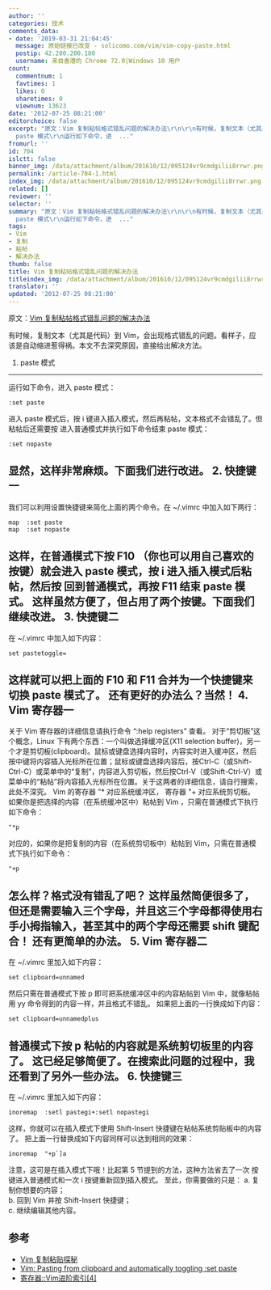 ```yaml
---
author: ''
categories: 技术
comments_data:
- date: '2019-03-31 21:04:45'
  message: 原始链接已改变 - solicomo.com/vim/vim-copy-paste.html
  postip: 42.200.200.180
  username: 来自香港的 Chrome 72.0|Windows 10 用户
count:
  commentnum: 1
  favtimes: 1
  likes: 0
  sharetimes: 0
  viewnum: 13623
date: '2012-07-25 08:21:00'
editorchoice: false
excerpt: "原文：Vim 复制粘帖格式错乱问题的解决办法\r\n\r\n有时候，复制文本（尤其是代码）到 Vim，会出现格式错乱的问题。看样子，应该是自动缩进惹得祸。本文不去深究原因，直接给出解决方法。\r\n1.
  paste 模式\r\n运行如下命令，进  ..."
fromurl: ''
id: 704
islctt: false
banner_img: /data/attachment/album/201610/12/095124vr9cmdgilii8rrwr.png
permalink: /article-704-1.html
index_img: /data/attachment/album/201610/12/095124vr9cmdgilii8rrwr.png
related: []
reviewer: ''
selector: ''
summary: "原文：Vim 复制粘帖格式错乱问题的解决办法\r\n\r\n有时候，复制文本（尤其是代码）到 Vim，会出现格式错乱的问题。看样子，应该是自动缩进惹得祸。本文不去深究原因，直接给出解决方法。\r\n1.
  paste 模式\r\n运行如下命令，进  ..."
tags:
- Vim
- 复制
- 粘帖
- 解决办法
thumb: false
title: Vim 复制粘帖格式错乱问题的解决办法
titleindex_img: /data/attachment/album/201610/12/095124vr9cmdgilii8rrwr.png
translator: ''
updated: '2012-07-25 08:21:00'
---
```


原文：[Vim 复制粘帖格式错乱问题的解决办法](http://www.cbug.org/2012/07/23/vim-copy-paste.html)


 


有时候，复制文本（尤其是代码）到 Vim，会出现格式错乱的问题。看样子，应该是自动缩进惹得祸。本文不去深究原因，直接给出解决方法。
1. paste 模式
-----------


运行如下命令，进入 paste 模式：


```
:set paste
```


进入 paste 模式后，按 i 键进入插入模式，然后再粘帖，文本格式不会错乱了。但粘帖后还需要按 进入普通模式并执行如下命令结束 paste 模式：


```
:set nopaste
```


显然，这样非常麻烦。下面我们进行改进。
2. 快捷键一
-------


我们可以利用设置快捷键来简化上面的两个命令。在 ~/.vimrc 中加入如下两行：


```
map  :set paste
map  :set nopaste
```


这样，在普通模式下按 F10 （你也可以用自己喜欢的按键）就会进入 paste 模式，按 i 进入插入模式后粘帖，然后按 回到普通模式，再按 F11 结束 paste 模式。
这样虽然方便了，但占用了两个按键。下面我们继续改进。
3. 快捷键二
-------


在 ~/.vimrc 中加入如下内容：


```
set pastetoggle=
```


这样就可以把上面的 F10 和 F11 合并为一个快捷键来切换 paste 模式了。
还有更好的办法么？当然！
4. Vim 寄存器一
-----------


关于 Vim 寄存器的详细信息请执行命令 “:help registers” 查看。
对于“剪切板”这个概念，Linux 下有两个东西：一个叫做选择缓冲区(X11 selection buffer)，另一个才是剪切板(clipboard)。鼠标或键盘选择内容时，内容实时进入缓冲区，然后按中键将内容插入光标所在位置；鼠标或键盘选择内容后，按Ctrl-C（或Shift-Ctrl-C）或菜单中的“复制”，内容进入剪切板，然后按Ctrl-V（或Shift-Ctrl-V）或菜单中的“粘帖”将内容插入光标所在位置。关于这两者的详细信息，请自行搜索，此处不深究。
Vim 的寄存器 "\* 对应系统缓冲区， 寄存器 "+ 对应系统剪切板。
如果你是把选择的内容（在系统缓冲区中）粘帖到 Vim ，只需在普通模式下执行如下命令：


```
"*p
```


对应的，如果你是把复制的内容（在系统剪切板中）粘帖到 Vim，只需在普通模式下执行如下命令：


```
"+p
```


怎么样？格式没有错乱了吧？
这样虽然简便很多了，但还是需要输入三个字母，并且这三个字母都得使用右手小拇指输入，甚至其中的两个字母还需要 shift 键配合！
还有更简单的办法。
5. Vim 寄存器二
-----------


在 ~/.vimrc 里加入如下内容：


```
set clipboard=unnamed
```


然后只需在普通模式下按 p 即可把系统缓冲区中的内容粘帖到 Vim 中，就像粘帖用 yy 命令得到的内容一样，并且格式不错乱。
如果把上面的一行换成如下内容：


```
set clipboard=unnamedplus
```


普通模式下按 p 粘帖的内容就是系统剪切板里的内容了。
这已经足够简便了。在搜索此问题的过程中，我还看到了另外一些办法。
6. 快捷键三
-------


在 ~/.vimrc 里加入如下内容：


```
inoremap  :setl pastegi+:setl nopastegi
```


这样，你就可以在插入模式下使用 Shift-Insert 快捷键在粘帖系统剪贴板中的内容了。
把上面一行替换成如下内容同样可以达到相同的效果：


```
inoremap  "+p`]a
```


注意，这可是在插入模式下哦！比起第 5 节提到的方法，这种方法省去了一次 按键进入普通模式和一次 i 按键重新回到插入模式。
至此，你需要做的只是：
 a. 复制你想要的内容；  
 b. 回到 Vim 并按 Shift-Insert 快捷键；  
 c. 继续编辑其他内容。

参考
--



* [Vim 复制粘贴探秘](http://www.worldhello.net/2010/12/08/2190.html)
* [Vim: Pasting from clipboard and automatically toggling :set paste](http://stackoverflow.com/questions/2555559/vim-pasting-from-clipboard-and-automatically-toggling-set-paste)
* [寄存器::Vim进阶索引[4]](http://blah.blogsome.com/2006/04/27/vim_tut_register/)